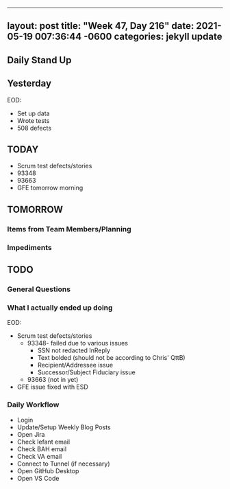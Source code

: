 
---
layout: post
title:  "Week 47, Day 216"
date:   2021-05-19 007:36:44 -0600
categories: jekyll update
---

## Daily Stand Up
## Yesterday
EOD:
* Set up data
* Wrote tests
* 508 defects

## TODAY
* Scrum test defects/stories
* 93348
* 93663
* GFE tomorrow morning


## TOMORROW

### Items from Team Members/Planning

### Impediments

## TODO

### General Questions  
  
### What I actually ended up doing
EOD:
* Scrum test defects/stories
  * 93348- failed due to various issues
    * SSN not redacted InReply
    * Text bolded (should not be according to Chris' QttB)
    * Recipient/Addressee issue
    * Successor/Subject Fiduciary issue
  * 93663 (not in yet)
* GFE issue fixed with ESD


  
### Daily Workflow
* Login
* Update/Setup Weekly Blog Posts
* Open Jira
* Check lefant email
* Check BAH email
* Check VA email
* Connect to Tunnel (if necessary)
* Open GitHub Desktop
* Open VS Code